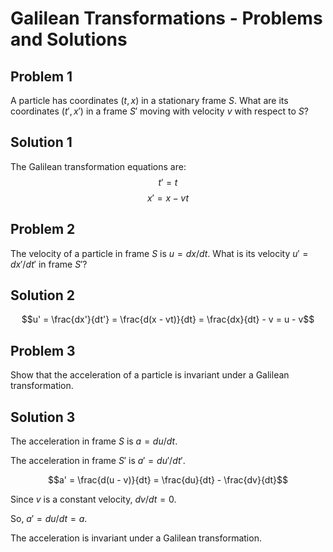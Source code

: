 # Galilean Transformations - Problems and Solutions

## Problem 1

A particle has coordinates $(t, x)$ in a stationary frame $S$. What are its coordinates $(t', x')$ in a frame $S'$ moving with velocity $v$ with respect to $S$?

## Solution 1

The Galilean transformation equations are:
$$t' = t$$
$$x' = x - vt$$

## Problem 2

The velocity of a particle in frame $S$ is $u = dx/dt$. What is its velocity $u' = dx'/dt'$ in frame $S'$?

## Solution 2

$$u' = \frac{dx'}{dt'} = \frac{d(x - vt)}{dt} = \frac{dx}{dt} - v = u - v$$

## Problem 3

Show that the acceleration of a particle is invariant under a Galilean transformation.

## Solution 3

The acceleration in frame $S$ is $a = du/dt$.

The acceleration in frame $S'$ is $a' = du'/dt'$.

$$a' = \frac{d(u - v)}{dt} = \frac{du}{dt} - \frac{dv}{dt}$$

Since $v$ is a constant velocity, $dv/dt = 0$.

So, $a' = du/dt = a$.

The acceleration is invariant under a Galilean transformation.
